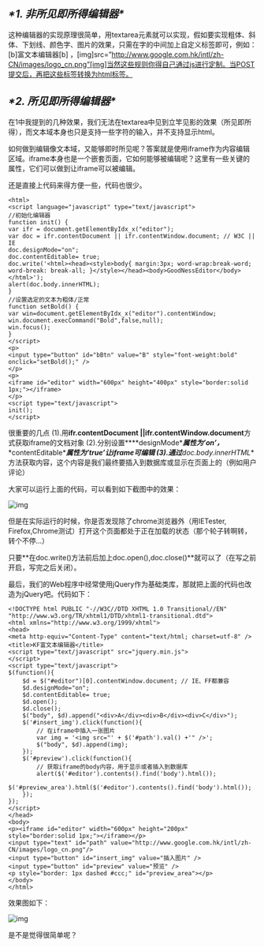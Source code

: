 ## ***\*1. 非所见即所得编辑器\****

这种编辑器的实现原理很简单，用textarea元素就可以实现，假如要实现粗体、斜体、下划线、颜色字、图片的效果，只需在字的中间加上自定义标签即可，例如：[b]富文本编辑器[b] ，[img]src=”http://www.google.com.hk/intl/zh-CN/images/logo_cn.png”[img]当然这些规则你得自己通过js进行定制。当POST提交后，再把这些标签转换为html标签。

## ***\*2. 所见即所得编辑器\****

在1中我提到的几种效果，我们无法在textarea中见到立竿见影的效果（所见即所得），而文本域本身也只是支持一些字符的输入，并不支持显示html。

如何做到编辑像文本域，又能够即时所见呢？答案就是使用iframe作为内容编辑区域。iframe本身也是一个嵌套页面，它如何能够被编辑呢？这里有一些关键的属性，它们可以做到让iframe可以被编辑。

还是直接上代码来得方便一些，代码也很少。

```
<html>
<script language="javascript" type="text/javascript">
//初始化编辑器
function init() {
var ifr = document.getElementByIdx_x("editor");
var doc = ifr.contentDocument || ifr.contentWindow.document; // W3C || IE
doc.designMode="on";
doc.contentEditable= true;
doc.write('<html><head><style>body{ margin:3px; word-wrap:break-word; word-break: break-all; }</style></head><body>GoodNessEditor</body></html>');
alert(doc.body.innerHTML);
}
//设置选定的文本为粗体/正常
function setBold() {
var win=document.getElementByIdx_x("editor").contentWindow;
win.document.execCommand("Bold",false,null);
win.focus();
}
</script>
<p>
<input type="button" id="bBtn" value="B" style="font-weight:bold" οnclick="setBold();" />
</p>
<p>
<iframe id="editor" width="600px" height="400px" style="border:solid 1px;"></iframe>
</p>
<script type="text/javascript">
init();
</script>
```

很重要的几点
  (1).用**ifr.contentDocument ||ifr.contentWindow.document**方式获取iframe的文档对象
  (2).分别设置***\*designMode\****属性为’on’，***\*contentEditable\****属性为’true’让iframe可编辑
  (3).通过**doc.body.innerHTML**方法获取内容，这个内容是我们最终要插入到数据库或显示在页面上的（例如用户评论）

大家可以运行上面的代码，可以看到如下截图中的效果：

![img](https://img-blog.csdn.net/20140108110728531?watermark/2/text/aHR0cDovL2Jsb2cuY3Nkbi5uZXQvZnQyMTY2ODI2/font/5a6L5L2T/fontsize/400/fill/I0JBQkFCMA==/dissolve/70/gravity/SouthEast)



但是在实际运行的时候，你是否发现除了chrome浏览器外（用IETester, Firefox,Chrome测试）打开这个页面都处于正在加载的状态（那个轮子转啊转，转个不停…）

只要**在doc.write()方法前后加上doc.open(),doc.close()**就可以了（在写之前开启，写完之后关闭）。

最后，我们的Web程序中经常使用jQuery作为基础类库，那就把上面的代码也改造为jQuery吧。代码如下：

```
<!DOCTYPE html PUBLIC "-//W3C//DTD XHTML 1.0 Transitional//EN" "http://www.w3.org/TR/xhtml1/DTD/xhtml1-transitional.dtd">
<html xmlns="http://www.w3.org/1999/xhtml">
<head>
<meta http-equiv="Content-Type" content="text/html; charset=utf-8" />
<title>KF富文本编辑器</title>
<script type="text/javascript" src="jquery.min.js">
</script>
<script type="text/javascript">
$(function(){
    $d = $("#editor")[0].contentWindow.document; // IE、FF都兼容
    $d.designMode="on";
    $d.contentEditable= true;
    $d.open();
    $d.close();
    $("body", $d).append("<div>A</div><div>B</div><div>C</div>");
    $('#insert_img').click(function(){
        // 在iframe中插入一张图片                                    
        var img = '<img src="' + $('#path').val() +'" />';
        $("body", $d).append(img);
    });
    $('#preview').click(function(){
        // 获取iframe的body内容，用于显示或者插入到数据库
        alert($('#editor').contents().find('body').html());
        $('#preview_area').html($('#editor').contents().find('body').html());
    });
});
</script>
</head>
<body>
<p><iframe id="editor" width="600px" height="200px" style="border:solid 1px;"></iframe></p>
<input type="text" id="path" value="http://www.google.com.hk/intl/zh-CN/images/logo_cn.png"/>
<input type="button" id="insert_img" value="插入图片" />
<input type="button" id="preview" value="预览" />
<p style="border: 1px dashed #ccc;" id="preview_area"></p>
</body>
</html>
```

效果图如下：

![img](https://img-blog.csdn.net/20140108110808203?watermark/2/text/aHR0cDovL2Jsb2cuY3Nkbi5uZXQvZnQyMTY2ODI2/font/5a6L5L2T/fontsize/400/fill/I0JBQkFCMA==/dissolve/70/gravity/SouthEast)

是不是觉得很简单呢？